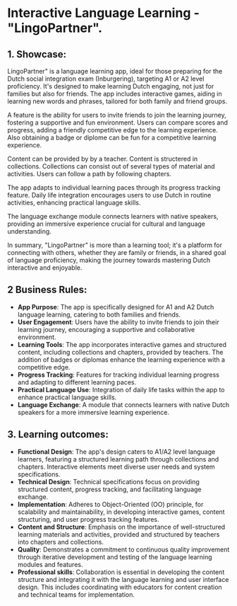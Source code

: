 #  Interactive Language Learning - "LingoPartner".
## 1. Showcase:

LingoPartner" is a language learning app, ideal for those preparing for the Dutch social integration exam (Inburgering), targeting A1 or A2 level proficiency. It's designed to make learning Dutch engaging, not just for families but also for friends. The app includes interactive games, aiding in learning new words and phrases, tailored for both family and friend groups.

A feature is the ability for users to invite friends to join the learning journey, fostering a supportive and fun environment. Users can compare scores and progress, adding a friendly competitive edge to the learning experience. Also obtaining a badge or diplome can be fun for a competitive learning experience.

Content can be provided by by a teacher. Content is structered in collections. Collections can consist out of several types of material and activities. Users can follow a path by following chapters. 

The app adapts to individual learning paces through its progress tracking feature. Daily life integration encourages users to use Dutch in routine activities, enhancing practical language skills.

The language exchange module connects learners with native speakers, providing an immersive experience crucial for cultural and language understanding.

In summary, "LingoPartner" is more than a learning tool; it's a platform for connecting with others, whether they are family or friends, in a shared goal of language proficiency, making the journey towards mastering Dutch interactive and enjoyable.

## 2 Business Rules: 

- **App Purpose**: The app is specifically designed for A1 and A2 Dutch language learning, catering to both families and friends.
- **User Engagement**: Users have the ability to invite friends to join their learning journey, encouraging a supportive and collaborative environment.
- **Learning Tools**: The app incorporates interactive games and structured content, including collections and chapters, provided by teachers. The addition of badges or diplomas enhance the learning experience with a competitive edge.
- **Progress Tracking**: Features for tracking individual learning progress and adapting to different learning paces.
- **Practical Language Use**: Integration of daily life tasks within the app to enhance practical language skills.
- **Language Exchange**: A module that connects learners with native Dutch speakers for a more immersive learning experience.

## 3. Learning outcomes:

- **Functional Design**: The app's design caters to A1/A2 level language learners, featuring a structured learning path through collections and chapters. Interactive elements meet diverse user needs and system specifications.
- **Technical Design**: Technical specifications focus on providing structured content, progress tracking, and facilitating language exchange.
- **Implementation**: Adheres to Object-Oriented (OO) principle, for scalability and maintainability, in developing interactive games, content structuring, and user progress tracking features.
- **Content and Structure**: Emphasis on the importance of well-structured learning materials and activities, provided and structured by teachers into chapters and collections.
- **Quality**: Demonstrates a commitment to continuous quality improvement through iterative development and testing of the language learning modules and features.
- **Professional skills**: Collaboration is essential in developing the content structure and integrating it with the language learning and user interface design. This includes coordinating with educators for content creation and technical teams for implementation.